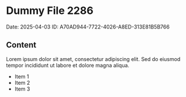 # Dummy File 2286

Date: 2025-04-03
ID: A70AD944-7722-4026-A8ED-313E81B5B766

## Content

Lorem ipsum dolor sit amet, consectetur adipiscing elit.
Sed do eiusmod tempor incididunt ut labore et dolore magna aliqua.

* Item 1
* Item 2
* Item 3

